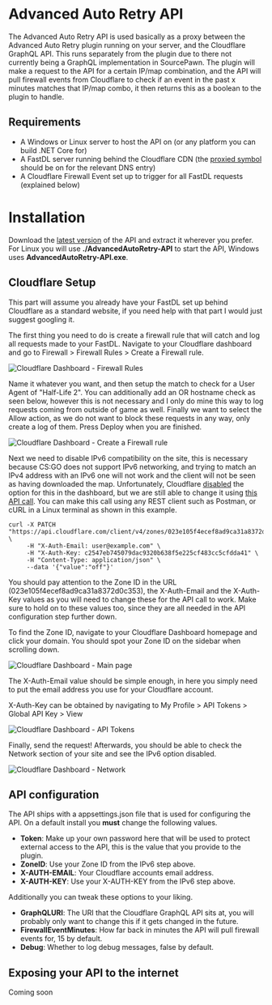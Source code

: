 # Advanced Auto Retry API

The Advanced Auto Retry API is used basically as a proxy between the Advanced Auto Retry plugin running on your server, and the Cloudflare GraphQL API. This runs separately from the plugin due to there not currently being a GraphQL implementation in SourcePawn. The plugin will make a request to the API for a certain IP/map combination, and the API will pull firewall events from Cloudflare to check if an event in the past x minutes matches that IP/map combo, it then returns this as a boolean to the plugin to handle.

## Requirements

- A Windows or Linux server to host the API on (or any platform you can build .NET Core for)
- A FastDL server running behind the Cloudflare CDN (the [proxied symbol](https://i.imgur.com/yPXvOvo.png) should be on for the relevant DNS entry)
- A Cloudflare Firewall Event set up to trigger for all FastDL requests (explained below)

# Installation

Download the [latest version](https://github.com/Vauff/AdvancedAutoRetry-API/releases) of the API and extract it wherever you prefer. For Linux you will use **./AdvancedAutoRetry-API** to start the API, Windows uses **AdvancedAutoRetry-API.exe**.

## Cloudflare Setup

This part will assume you already have your FastDL set up behind Cloudflare as a standard website, if you need help with that part I would just suggest googling it.

The first thing you need to do is create a firewall rule that will catch and log all requests made to your FastDL. Navigate to your Cloudflare dashboard and go to Firewall > Firewall Rules > Create a Firewall rule.

![Cloudflare Dashboard - Firewall Rules](https://i.imgur.com/N6ZSwk3.png "Cloudflare Dashboard - Firewall Rules")

Name it whatever you want, and then setup the match to check for a User Agent of "Half-Life 2". You can additionally add an OR hostname check as seen below, however this is not necessary and I only do mine this way to log requests coming from outside of game as well. Finally we want to select the Allow action, as we do not want to block these requests in any way, only create a log of them. Press Deploy when you are finished.

![Cloudflare Dashboard - Create a Firewall rule](https://i.imgur.com/6Ci0PDC.png "Cloudflare Dashboard - Create a Firewall rule")

Next we need to disable IPv6 compatibility on the site, this is necessary because CS:GO does not support IPv6 networking, and trying to match an IPv4 address with an IPv6 one will not work and the client will not be seen as having downloaded the map. Unfortunately, Cloudflare [disabled](https://blog.cloudflare.com/always-on-ipv6/) the option for this in the dashboard, but we are still able to change it using [this API call](https://api.cloudflare.com/#zone-settings-change-ipv6-setting). You can make this call using any REST client such as Postman, or cURL in a Linux terminal as shown in this example.

```
curl -X PATCH "https://api.cloudflare.com/client/v4/zones/023e105f4ecef8ad9ca31a8372d0c353/settings/ipv6" \
     -H "X-Auth-Email: user@example.com" \
     -H "X-Auth-Key: c2547eb745079dac9320b638f5e225cf483cc5cfdda41" \
     -H "Content-Type: application/json" \
     --data '{"value":"off"}'
```

You should pay attention to the Zone ID in the URL (023e105f4ecef8ad9ca31a8372d0c353), the X-Auth-Email and the X-Auth-Key values as you will need to change these for the API call to work. Make sure to hold on to these values too, since they are all needed in the API configuration step further down.

To find the Zone ID, navigate to your Cloudflare Dashboard homepage and click your domain. You should spot your Zone ID on the sidebar when scrolling down.

![Cloudflare Dashboard - Main page](https://i.imgur.com/GBIwKgT.png "Cloudflare Dashboard - Main page")

The X-Auth-Email value should be simple enough, in here you simply need to put the email address you use for your Cloudflare account.

X-Auth-Key can be obtained by navigating to My Profile > API Tokens > Global API Key > View

![Cloudflare Dashboard - API Tokens](https://i.imgur.com/kLu0MCF.png "Cloudflare Dashboard - API Tokens")

Finally, send the request! Afterwards, you should be able to check the Network section of your site and see the IPv6 option disabled.

![Cloudflare Dashboard - Network](https://i.imgur.com/VJh4dKB.png "Cloudflare Dashboard - Network")

## API configuration

The API ships with a appsettings.json file that is used for configuring the API. On a default install you **must** change the following values.

- **Token**: Make up your own password here that will be used to protect external access to the API, this is the value that you provide to the plugin.
- **ZoneID**: Use your Zone ID from the IPv6 step above.
- **X-AUTH-EMAIL**: Your Cloudflare accounts email address.
- **X-AUTH-KEY**: Use your X-AUTH-KEY from the IPv6 step above.


Additionally you can tweak these options to your liking.

- **GraphQLURI**: The URI that the Cloudflare GraphQL API sits at, you will probably only want to change this if it gets changed in the future.
- **FirewallEventMinutes**: How far back in minutes the API will pull firewall events for, 15 by default.
- **Debug**: Whether to log debug messages, false by default.

## Exposing your API to the internet

Coming soon